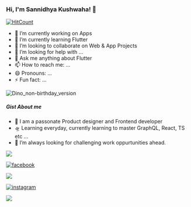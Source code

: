 ### Hi, I'm Sannidhya Kushwaha! 👋

[![HitCount](http://hits.dwyl.com/sannidhya-kushwaha/sannidhya-kushwaha.svg)](http://hits.dwyl.com/sannidhya-kushwaha/sannidhya-kushwaha)

- 🔭 I’m currently working on Apps
- 🌱 I’m currently learning Flutter
- 👯 I’m looking to collaborate on Web & App Projects
- 🤔 I’m looking for help with ...
- 💬 Ask me anything about Flutter
- 📫 How to reach me: ...
- 😄 Pronouns: ...
- ⚡ Fun fact: ...

![Dino_non-birthday_version](https://user-images.githubusercontent.com/73152930/99987734-d4b7d200-2dd6-11eb-9a06-4242a2fccb64.gif)

##### Gist About me

- 🎤 I am a passonate Product designer and Frontend developer
- 🛸 Learning everyday, currently learning to master GraphQL, React, TS etc ...
- 🌋 I’m always looking for challenging work oppurtunities ahead.

<img src="https://github-readme-stats.vercel.app/api?username=sannidhya-kushwaha&&show_icons=true&title_color=ffffff&icon_color=bb2acf&text_color=daf7dc&bg_color=191919">

<!-- Please don't remove this: Grab your social icons from https://github.com/carlsednaoui/gitsocial -->

<!-- display the social media buttons in your README -->
<a href="abcd" target="_blank">![facebook](https://user-images.githubusercontent.com/73152930/100047595-d6b27d00-2e38-11eb-84a5-176135fb05df.png")

<img src="![twitter](https://user-images.githubusercontent.com/73152930/100047596-d9ad6d80-2e38-11eb-91d4-4b54d2319bd5.png)">

<a target="_blank" href="https://www.instagram.com/sannidhya_kushwaha">![instagram](https://user-images.githubusercontent.com/73152930/100047601-dade9a80-2e38-11eb-81f7-f5485201dcf7.png)

<img src="![linkedin](https://user-images.githubusercontent.com/73152930/100047603-dca85e00-2e38-11eb-959a-69da505c532f.png)">
